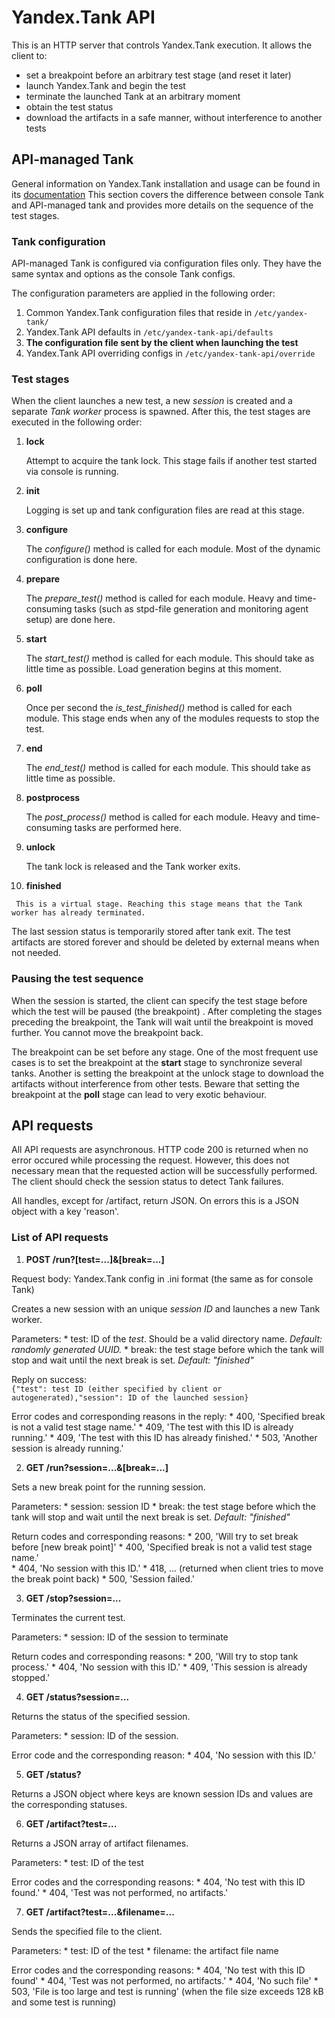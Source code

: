 Yandex.Tank API
===============

This is an HTTP server that controls Yandex.Tank execution. It allows the client to:
* set a breakpoint before an arbitrary test stage (and reset it later)
* launch Yandex.Tank and begin the test
* terminate the launched Tank at an arbitrary moment
* obtain the test status
* download the artifacts in a safe manner, without interference to another tests 

API-managed Tank 
------------------
General information on Yandex.Tank installation and usage can be found in its [documentation](http://yandextank.readthedocs.org) 
This section covers the difference between console Tank and API-managed tank and provides more details on the sequence of the test stages.

### Tank configuration
API-managed Tank is configured via configuration files only. They have the same syntax and options as the console Tank configs. 

The configuration parameters are applied in the following order:
1. Common Yandex.Tank configuration files that reside in `/etc/yandex-tank/`
2. Yandex.Tank API defaults in `/etc/yandex-tank-api/defaults`
3. **The configuration file sent by the client when launching the test**
4. Yandex.Tank API overriding configs in `/etc/yandex-tank-api/override`

### Test stages

When the client launches a new test, a new *session* is created and a separate *Tank worker* process is spawned. After this, the test stages are executed in the following order:
  1. **lock**

     Attempt to acquire the tank lock. This stage fails if another test started via console is running.

  2. **init**

     Logging is set up and tank configuration files are read at this stage.

  3. **configure**

     The *configure()* method is called for each module. Most of the dynamic configuration is done here.

  4. **prepare**

     The *prepare_test()* method is called for each module. Heavy and time-consuming tasks (such as stpd-file generation and monitoring agent setup) are done here.

  5. **start**

     The *start_test()* method is called for each module. This should take as little time as possible. Load generation begins at this moment.

  6. **poll**

     Once per second the *is_test_finished()* method is called for each module. This stage ends when any of the modules requests to stop the test.

  7. **end** 

     The *end_test()* method is called for each module. This should take as little time as possible.

  8. **postprocess**

     The *post_process()* method is called for each module. Heavy and time-consuming tasks are performed here.

  9. **unlock**

     The tank lock is released and the Tank worker exits.

  10. **finished**

     This is a virtual stage. Reaching this stage means that the Tank worker has already terminated.

The last session status is temporarily stored after tank exit.
The test artifacts are stored forever and should be deleted by external means when not needed.

### Pausing the test sequence
When the session is started, the client can specify the test stage before which the test will be paused (the breakpoint) . 
After completing the stages preceding the breakpoint, the Tank will wait until the breakpoint is moved further. You cannot move the breakpoint back. 

The breakpoint can be set before any stage. One of the most frequent use cases is to set the breakpoint at the **start** stage to synchronize several tanks.
Another is setting the breakpoint at the unlock stage to download the artifacts without interference from other tests.
Beware that setting the breakpoint at the **poll** stage can lead to very exotic behaviour.

API requests
-----------

All API requests are asynchronous. HTTP code 200 is returned when no error occured while processing the request. 
However, this does not necessary mean that the requested action will be successfully performed. 
The client should check the session status to detect Tank failures.

All handles, except for /artifact, return JSON. On errors this is a JSON object with a key 'reason'.

### List of API requests
1. **POST /run?[test=...]&[break=...]**

  Request body: Yandex.Tank config in .ini format (the same as for console Tank)

  Creates a new session with an unique *session ID* and launches a new Tank worker.

  Parameters:
    * test: ID of the *test*. Should be a valid directory name. *Default: randomly generated UUID.*
    * break: the test stage before which the tank will stop and wait until the next break is set. *Default: "finished"*

  Reply on success:     
  `{"test": test ID (either specified by client or autogenerated),"session": ID of the launched session}`

  Error codes and corresponding reasons in the reply:
    * 400, 'Specified break is not a valid test stage name.' 
    * 409, 'The test with this ID is already running.'
    * 409, 'The test with this ID has already finished.'
    * 503, 'Another session is already running.'

2. **GET /run?session=...&[break=...]**

  Sets a new break point for the running session.

  Parameters:
    * session: session ID
    * break: the test stage before which the tank will stop and wait until the next break is set. *Default: "finished"*

  Return codes and corresponding reasons:
    * 200, 'Will try to set break before [new break point]'
    * 400, 'Specified break is not a valid test stage name.'           
    * 404, 'No session with this ID.'
    * 418, ... (returned when client tries to move the break point back)
    * 500, 'Session failed.'

3. **GET /stop?session=...**

  Terminates the current test.

  Parameters:
    * session: ID of the session to terminate

  Return codes and corresponding reasons:
    * 200, 'Will try to stop tank process.'
    * 404, 'No session with this ID.'
    * 409, 'This session is already stopped.'

4. **GET /status?session=...**

  Returns the status of the specified session.

  Parameters:
    * session: ID of the session.

  Error code and the corresponding reason:
    * 404, 'No session with this ID.'

5. **GET /status?**

  Returns a JSON object where keys are known session IDs and values are the corresponding statuses.

6. **GET /artifact?test=...**

  Returns a JSON array of artifact filenames.

  Parameters:
    * test: ID of the test

  Error codes and the corresponding reasons:
    * 404, 'No test with this ID found.'
    * 404, 'Test was not performed, no artifacts.'

7. **GET /artifact?test=...&filename=...**

  Sends the specified file to the client.

  Parameters:
    * test: ID of the test
    * filename: the artifact file name

  Error codes and the corresponding reasons:
    * 404, 'No test with this ID found'
    * 404, 'Test was not performed, no artifacts.'
    * 404, 'No such file'
    * 503, 'File is too large and test is running' (when the file size exceeds 128 kB and some test is running)

 
